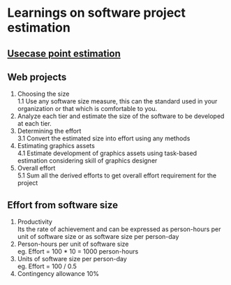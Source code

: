 # Learnings on software project estimation
## [Usecase point estimation](https://github.com/signalarun/estimation-learnings/tree/master/usecase-point-estimation)

## Web projects
 1. Choosing the size  
     1.1 Use any software size measure, this can the standard used in your organization or that which is comfortable to you.
 2. Analyze each tier and estimate the size of the software to be developed at each tier.
 3. Determining the effort  
     3.1 Convert the estimated size into effort using any methods
 4. Estimating graphics assets  
     4.1 Estimate development of graphics assets using task-based estimation considering skill of graphics designer
 5. Overall effort  
     5.1 Sum all the derived efforts to get overall effort requirement for the project

## Effort from software size
 1. Productivity  
     Its the rate of achievement and can be expressed as person-hours per unit of software size or as software size per person-day
 2. Person-hours per unit of software size  
     eg. Effort = 100<size> * 10<person-hours or productivity>
                = 1000 person-hours    
 3. Units of software size per person-day  
      eg. Effort = 100<size> / 0.5<size per person-day or productivity>  
 4. Contingency allowance 10%
    



